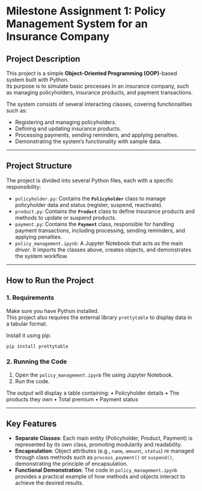 # Milestone Assignment 1: Policy Management System for an Insurance Company

## Project Description
This project is a simple **Object-Oriented Programming (OOP)**-based system built with Python.  
Its purpose is to simulate basic processes in an insurance company, such as managing policyholders, insurance products, and payment transactions.

The system consists of several interacting classes, covering functionalities such as:
* Registering and managing policyholders.
* Defining and updating insurance products.
* Processing payments, sending reminders, and applying penalties.
* Demonstrating the system’s functionality with sample data.

---

## Project Structure
The project is divided into several Python files, each with a specific responsibility:

* `policyholder.py`: Contains the **`Policyholder`** class to manage policyholder data and status (register, suspend, reactivate).
* `product.py`: Contains the **`Product`** class to define insurance products and methods to update or suspend products.
* `payment.py`: Contains the **`Payment`** class, responsible for handling payment transactions, including processing, sending reminders, and applying penalties.
* `policy_management.ipynb`: A Jupyter Notebook that acts as the main *driver*. It imports the classes above, creates objects, and demonstrates the system workflow.

---

## How to Run the Project

### 1. Requirements
Make sure you have Python installed.  
This project also requires the external library `prettytable` to display data in a tabular format.

Install it using pip:
```bash
pip install prettytable
````

### 2\. Running the Code

1.  Open the `policy_management.ipynb` file using Jupyter Notebook.
2.  Run the code.

The output will display a table containing:
	•	Policyholder details
	•	The products they own
	•	Total premium
	•	Payment status

-----

## Key Features

  * **Separate Classes**: Each main entity (Policyholder, Product, Payment) is represented by its own class, promoting modularity and readability.
  * **Encapsulation**: Object attributes (e.g., `name`, `amount`, `status`) re managed through class methods such as `process_payment()` or `suspend()`, demonstrating the principle of encapsulation.
  * **Functional Demonstration**: The code in `policy_management.ipynb` provides a practical example of how methods and objects interact to achieve the desired results.

<!-- end list -->

